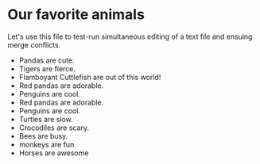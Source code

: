 # Our favorite animals

Let's use this file to test-run simultaneous editing of a text file and ensuing merge conflicts.

- Pandas are cute.
- Tigers are fierce.
- Flamboyant Cuttlefish are out of this world!
- Red pandas are adorable.
- Penguins are cool.
- Red pandas are adorable.
- Penguins are cool.
- Turtles are slow.
- Crocodiles are scary.
- Bees are busy.
- monkeys are fun
- Horses are awesome
